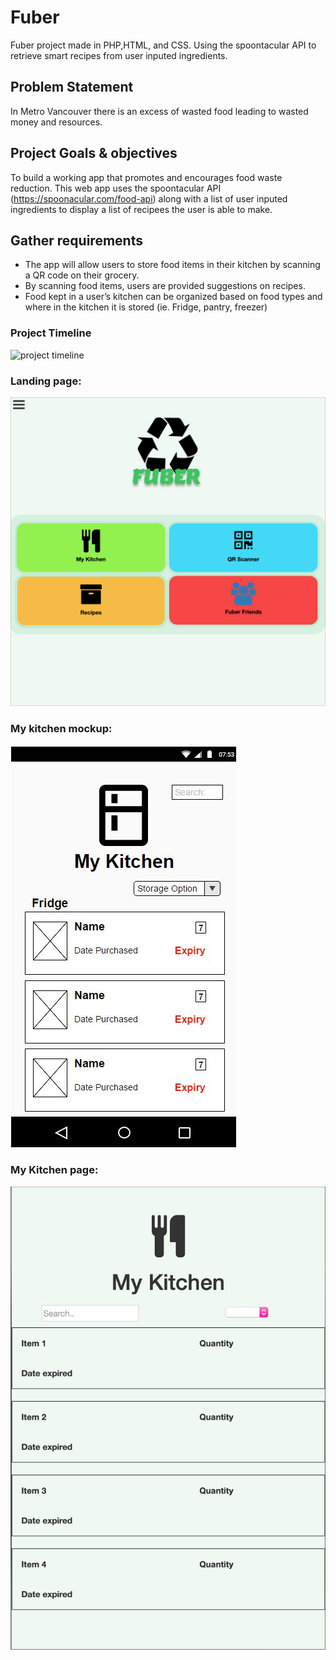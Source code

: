 # Fuber
Fuber project made in PHP,HTML, and CSS.  Using the spoontacular API to retrieve smart recipes from user inputed ingredients.  

## Problem Statement
 In Metro Vancouver there is an excess of wasted food leading to wasted money and resources.

## Project Goals & objectives
 To build a working app that promotes and encourages food waste reduction.  This web app uses the spoontacular API (https://spoonacular.com/food-api) along with a list of user inputed ingredients to display a list of recipees the user is able to make.

## Gather requirements
- The app will allow users to store food items in their kitchen by scanning a QR code on their grocery.
- By scanning food items, users are provided suggestions on recipes. 
- Food kept in a user’s kitchen can be organized based on food types and where in the kitchen it is stored (ie. Fridge, pantry, freezer)

### Project Timeline
![project timeline](/screenshots/Projecttimeline.JPEG?raw=true "Timeline")




### Landing page:
![Landing page](/screenshots/Landingpage.png?raw=true "Landing Page")

### My kitchen mockup:
![My kitchen mockup](/screenshots/MyKitchenmockup.JPG?raw=true "My Kitchen mockup")

### My Kitchen page:
![my kitchen page](/screenshots/Mykitchen.png?raw=true "My Kitchen")



